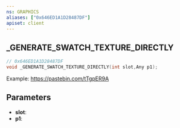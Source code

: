```yaml
---
ns: GRAPHICS
aliases: ["0x646ED1A1D28487DF"]
apiset: client
---
```

## _GENERATE_SWATCH_TEXTURE_DIRECTLY

```c
// 0x646ED1A1D28487DF
void _GENERATE_SWATCH_TEXTURE_DIRECTLY(int slot,Any p1);
```

Example: https://pastebin.com/tTgpER9A

## Parameters
* **slot**:
* **p1**: